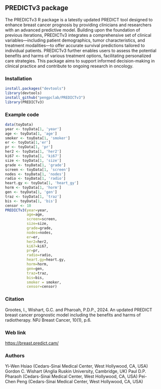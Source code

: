 ## PREDICTv3 package

The PREDICTv3 R package is a latestly updated PREDICT tool designed to enhance breast cancer prognosis by providing clinicians and researchers with an advanced predictive model. Building upon the foundation of previous iterations, PREDICTv3 integrates a comprehensive set of clinical variables—including patient demographics, tumor characteristics, and treatment modalities—to offer accurate survival predictions tailored to individual patients. PREDICTv3 further enables users to assess the potential benefits and harms of various treatment options, facilitating personalized care strategies. This package aims to support informed decision-making in clinical practice and contribute to ongoing research in oncology.

### Installation

``` r
install.packages("devtools")
library(devtools)
install_github("pengpclab/PREDICTv3")
library(PREDICTv3)
```

### Example code

``` r
data(toyData)
year <- toyData[1, 'year']
age <- toyData[1, 'age']
smoker <- toyData[1, 'smoker']
er <- toyData[1,'er']
pr <- toyData[1, 'pr']
her2 <- toyData[1, 'her2']
ki67 <- toyData[1, 'ki67']
size <- toyData[1, 'size']
grade <- toyData[1, 'grade']
screen <- toyData[1, 'screen']
nodes <- toyData[1, 'nodes']
radio <- toyData[1, 'radio']
heart.gy <- toyData[1, 'heart_gy']
horm <- toyData[1, 'horm']
gen <- toyData[1, 'gen']
traz <- toyData[1, 'traz']
bis <- toyData[1, 'bis']
censor <- 10
PREDICTv3(year=year,
          age=age,
          screen=screen,
          size=size,
          grade=grade,
          nodes=nodes,
          er=er,
          her2=her2,
          ki67=ki67,
          pr=pr,
          radio=radio,
          heart.gy=heart.gy,
          horm=horm,
          gen=gen,
          traz=traz,
          bis=bis,
          smoker = smoker,
          censor=censor)
```

### Citation
Grootes, I., Wishart, G.C. and Pharoah, P.D.P., 2024. An updated PREDICT breast cancer prognostic model including the benefits and harms of radiotherapy. NPJ Breast Cancer, 10(1), p.6.

### Web link
https://breast.predict.cam/

### Authors
Yi-Wen Hsiao (Cedars-Sinai Medical Center, West Hollywood, CA, USA)
Gordon C. Wishart (Anglia Ruskin University, Cambridge, UK)
Paul D.P. Pharaoh (Cedars-Sinai Medical Center, West Hollywood, CA, USA)
Pei-Chen Peng (Cedars-Sinai Medical Center, West Hollywood, CA, USA)
